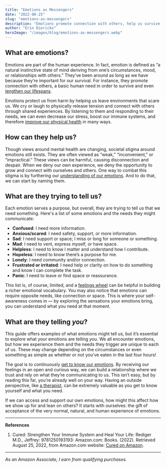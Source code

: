 ```yaml
---
title: "Emotions as Messengers"
date: "2022-08-25"
slug: "emotions-as-messengers"
description: "Emotions promote connection with others, help us survive, and even lengthen our lifespans."
author: "Erin Dierickx"
heroImage: "/images/blog/emotions-as-messengers.webp"
---
```


## What are emotions?

Emotions are part of the human experience. In fact, emotion is defined as “a natural instinctive state of mind deriving from one’s circumstances, mood, or relationships with others.” They’ve been around as long as we have because they’re important for our survival. For instance, they promote connection with others, a basic human need in order to survive and even [lengthen our lifespans](https://greatergood.berkeley.edu/article/item/how_your_social_life_might_help_you_life_longer#:~:text=For%20example%2C%20one%20meta%2Danalysis,percent%20less%20likely%20to%20die.).

Emotions protect us from harm by helping us leave environments that scare us. We cry or laugh to physically release tension and connect with others through shared experiences. By listening to them and responding to their needs, we can even decrease our stress, boost our immune systems, and therefore [improve our physical health](https://amzn.to/3VGeOnO) in many ways.

## How can they help us?

Though views around mental health are changing, societal stigma around emotions still exists. They are often viewed as “weak,” “inconvenient,” or “impractical.” These views can be harmful, causing disconnection and despair. When we deny our own experience, we deny the opportunity to grow and connect with ourselves and others. One way to combat this stigma is by furthering our [understanding of our emotions](https://amzn.to/3FcM68u). And to do that, we can start by naming them.

## What are they trying to tell us?

Each emotion serves a purpose, but overall, they are trying to tell us that we need something. Here's a list of some emotions and the needs they might communicate:

- **Confused**: I need more information.
- **Anxious/scared**: I need safety, support, or more information.
- **Sad**: I need support or space; I miss or long for someone or something.
- **Mad**: I need to vent, express myself, or have space.
- **Helpless**: I need to know I matter and understand how I contribute.
- **Hopeless**: I need to know there’s a purpose for me.
- **Lonely**: I need community and/or connection.
- **Frustrated or irritated**: I need help or clarity on how to do something and know I can complete the task.
- **Panic**: I need to leave or find space or reassurance.

This list is, of course, limited, and a [feelings wheel](https://www.erindtherapy.com/2021/07/12/feelings-wheel/) can be helpful in building a richer emotional vocabulary. You may also notice that emotions can require opposite needs, like connection or space. This is where your self-awareness comes in — by exploring the sensations your emotions bring, you can understand what you need at that moment.

## What are they telling _you_?

This guide offers examples of what emotions might tell us, but it’s essential to explore what _your_ emotions are telling _you_. We all encounter emotions, but how we experience them and the needs they trigger are unique to each of us. These may change depending on the circumstances or even something as simple as whether or not you’ve eaten in the last four hours!

The goal is to continuously [get to know our emotions](https://www.erindtherapy.com/2022/08/25/the-body-and-emotions/). By receiving our feelings in an open and curious way, we can build a relationship where we trust and rely on what they’re communicating to us. This isn’t easy, but by reading this far, you’re already well on your way. Having an outside perspective, like [a therapist](https://www.erindtherapy.com/contact/), can be extremely valuable as you get to know yourself and what you need.

If we can access and support our own emotions, how might this affect how we show up for and lean on others? It starts with ourselves: the gift of acceptance of the very normal, natural, and human experience of emotions.

---

**References**  
1. Cured: Strengthen Your Immune System and Heal Your Life: Rediger M.D., Jeffrey: 9781250193193: Amazon.com: Books. (2022). Retrieved August 25, 2022, from Amazon.com website: [Cured on Amazon](https://www.amazon.com/Cured-Strengthen-Your-Immune-System/dp/1250193192).

---

*As an Amazon Associate, I earn from qualifying purchases.*
